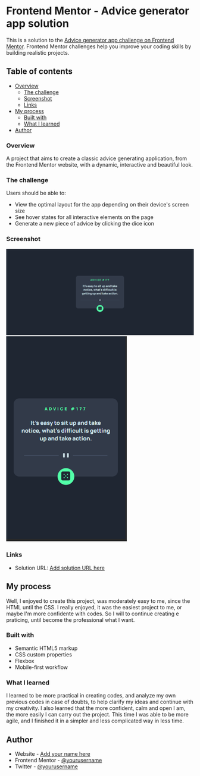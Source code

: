 # Frontend Mentor - Advice generator app solution

This is a solution to the [Advice generator app challenge on Frontend Mentor](https://www.frontendmentor.io/challenges/advice-generator-app-QdUG-13db). Frontend Mentor challenges help you improve your coding skills by building realistic projects.

## Table of contents

- [Overview](#overview)
  - [The challenge](#the-challenge)
  - [Screenshot](#screenshot)
  - [Links](#links)
- [My process](#my-process)
  - [Built with](#built-with)
  - [What I learned](#what-i-learned)
- [Author](#author)

### Overview

A project that aims to create a classic advice generating application, from the Frontend Mentor website, with a dynamic, interactive and beautiful look.

### The challenge

Users should be able to:

- View the optimal layout for the app depending on their device's screen size
- See hover states for all interactive elements on the page
- Generate a new piece of advice by clicking the dice icon

### Screenshot

![](./src/my-design/Captura%20de%20tela%202023-11-17%20113923.png)
![](./src/my-design/Captura%20de%20tela%202023-11-17%20162256.png)

### Links

- Solution URL: [Add solution URL here](https://your-solution-url.com)

## My process

Well, I enjoyed to create this project, was moderately easy to me, since the HTML until the CSS.
I really enjoyed, it was the easiest project to me, or maybe I'm more confidente with codes. So I will to continue creating e praticing, until become the professional what I want.

### Built with

- Semantic HTML5 markup
- CSS custom properties
- Flexbox
- Mobile-first workflow

### What I learned

I learned to be more practical in creating codes, and analyze my own previous codes in case of doubts, to help clarify my ideas and continue with my creativity.
I also learned that the more confident, calm and open I am, the more easily I can carry out the project. This time I was able to be more agile, and I finished it in a simpler and less complicated way in less time.

## Author

- Website - [Add your name here](https://www.your-site.com)
- Frontend Mentor - [@yourusername](https://www.frontendmentor.io/profile/yourusername)
- Twitter - [@yourusername](https://www.twitter.com/yourusername)